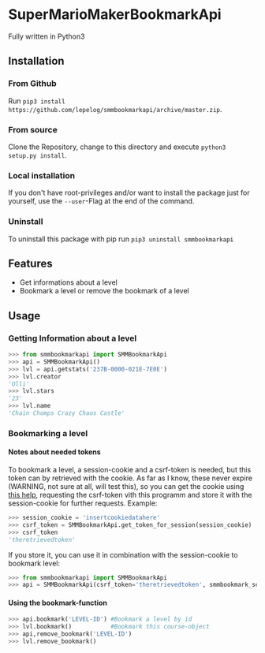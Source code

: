 # SuperMarioMakerBookmarkApi
Fully written in Python3

## Installation
### From Github
Run `pip3 install https://github.com/lepelog/smmbookmarkapi/archive/master.zip`.

### From source
Clone the Repository, change to this directory and execute `python3 setup.py install`.

### Local installation
If you don't have root-privileges and/or want to install the package just for yourself, use the `--user`-Flag at the end of the command.

### Uninstall
To uninstall this package with pip run `pip3 uninstall smmbookmarkapi`

## Features
- Get informations about a level
- Bookmark a level or remove the bookmark of a level

## Usage
### Getting Information about a level
```python
>>> from smmbookmarkapi import SMMBookmarkApi
>>> api = SMMBookmarkApi()
>>> lvl = api.getstats('237B-0000-021E-7E0E')
>>> lvl.creator
'Olli'
>>> lvl.stars
'23'
>>> lvl.name
'Chain Chomps Crazy Chaos Castle'
```

### Bookmarking a level
#### Notes about needed tokens
To bookmark a level, a session-cookie and a csrf-token is needed, but this token can by retrieved with the cookie. As far as I know, these never expire (WARNING, not sure at all, will test this), so you can get the cookie using [this help](https://makersofmario.com/help), requesting the csrf-token vith this programm and store it with the session-cookie for further requests. Example:
```python
>>> session_cookie = 'insertcookiedatahere'
>>> csrf_token = SMMBookmarkApi.get_token_for_session(session_cookie)
>>> csrf_token
'theretrievedtoken'
```
If you store it, you can use it in combination with the session-cookie to bookmark level:
```python
>>> from smmbookmarkapi import SMMBookmarkApi
>>> api = SMMBookmarkApi(csrf_token='theretrievedtoken', smmbookmark_session='insertcookiedatahere')
```
#### Using the bookmark-function
```python
>>> api.bookmark('LEVEL-ID') #Bookmark a level by id
>>> lvl.bookmark()           #Bookmark this course-object
>>> api,remove_bookmark('LEVEL-ID')
>>> lvl.remove_bookmark()
```